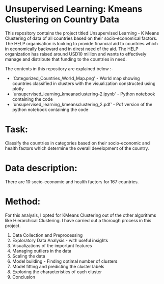 # Unsupervised Learning: Kmeans Clustering on Country Data
This repository contains the project titled Unsupervised Learning - K Means Clustering of data of all countries based on their socio-economical factors. The HELP organisation is looking to provide financial aid to countries which in economically backward and in direst need of the aid. The HELP organization has raised around USD10 million and wants to effectively manage and distribute that funding to the countries in need.

The contents in this repository are explained below :- 
* 'Categorized_Countries_World_Map.png' - World map showing countries classified in clusters with the visualization constructed using plotly 
* 'unsupervised_learning_kmeansclustering-2.ipynb' - Python notebook containing the code
* 'unsupervised_learning_kmeansclustering_2.pdf' - Pdf version of the python notebook containing the code

# Task:
Classify the countries in categories based on their socio-economic and health factors which determine the overall development of the country.

# Data description:
There are 10 socio-economic and health factors for 167 countries.

# Method:
For this analysis, I opted for KMeans Clustering out of the other algorithms like Hierarchical Clustering. I have carried out a thorough process in this project.

1. Data Collection and Preprocessing
2. Exploratory Data Analysis - with useful insights
3. Visualizations of the important features
4. Managing outliers in the data
5. Scaling the data
6. Model building - Finding optimal number of clusters
7. Model fitting and predicting the cluster labels
8. Exploring the characteristics of each cluster
9. Conclusion
